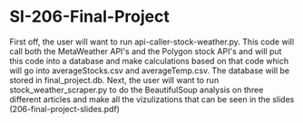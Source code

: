 # SI-206-Final-Project
First off, the user will want to run api-caller-stock-weather.py. This code will call both the MetaWeather API's and the Polygon stock API's and will put this code into a database and make calculations based on that code which will go into averageStocks.csv and averageTemp.csv. The database will be stored in final_project.db. Next, the user will want to run stock_weather_scraper.py to do the BeautifulSoup analysis on three different articles and make all the vizulizations that can be seen in the slides (206-final-project-slides.pdf)
